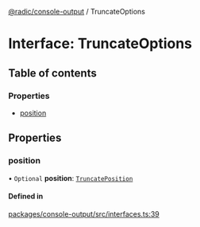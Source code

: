 [@radic/console-output](../README.md) / TruncateOptions

# Interface: TruncateOptions

## Table of contents

### Properties

- [position](TruncateOptions.md#position)

## Properties

### position

• `Optional` **position**: [`TruncatePosition`](../README.md#truncateposition)

#### Defined in

[packages/console-output/src/interfaces.ts:39](https://github.com/robinradic/npm-console/blob/10cb77f/packages/console-output/src/interfaces.ts#L39)
